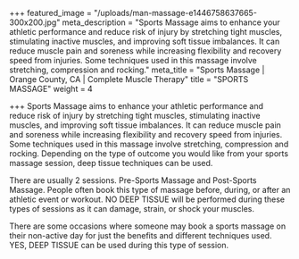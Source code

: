 +++
featured_image = "/uploads/man-massage-e1446758637665-300x200.jpg"
meta_description = "Sports Massage aims to enhance your athletic performance and reduce risk of injury by stretching tight muscles, stimulating inactive muscles, and improving soft tissue imbalances. It can reduce muscle pain and soreness while increasing flexibility and recovery speed from injuries. Some techniques used in this massage involve stretching, compression and rocking."
meta_title = "Sports Massage | Orange County, CA | Complete Muscle Therapy"
title = "SPORTS MASSAGE"
weight = 4

+++
Sports Massage aims to enhance your athletic performance and reduce risk of injury by stretching tight muscles, stimulating inactive muscles, and improving soft tissue imbalances. It can reduce muscle pain and soreness while increasing flexibility and recovery speed from injuries. Some techniques used in this massage involve stretching, compression and rocking. Depending on the type of outcome you would like  from your sports massage session, deep tissue techniques can be used.

There are usually 2 sessions. Pre-Sports Massage and Post-Sports Massage. People often book this type of massage before, during, or after an athletic event or workout. NO DEEP TISSUE will be performed during these types of sessions as it can damage, strain, or shock your muscles.

There are some occasions where someone may book a sports massage on their non-active day for just the benefits and different techniques used. YES, DEEP TISSUE can be used during this type of session.